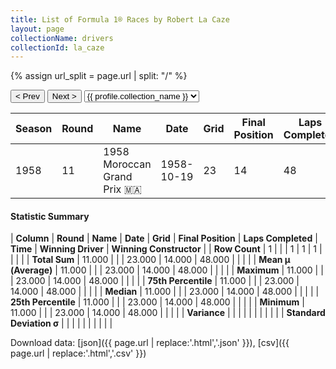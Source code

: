 ```yaml
---
title: List of Formula 1® Races by Robert La Caze
layout: page
collectionName: drivers
collectionId: la_caze
---
```


{% assign url_split = page.url | split: "/" %}
<div id="collection-navigation">
<button onclick="selector.options[selector.selectedIndex-1].value && (window.location = selector.options[selector.selectedIndex-1].value);">&lt; Prev</button>
<button onclick="selector.options[selector.selectedIndex+1].value && (window.location = selector.options[selector.selectedIndex+1].value);">Next &gt;</button>
<select id="selector" onchange="this.options[this.selectedIndex].value && (window.location = this.options[this.selectedIndex].value);">
  {% for collectionId in site.data[page.collectionName].refs %}
    {% if collectionId == page.collectionId %}
      {% assign selected = "selected" %}
    {% else %}
      {% assign selected = "" %}
    {% endif %}
    {% assign profile = site.data[page.collectionName][collectionId].profile %}
    <option value="/f1/{{ page.collectionName }}/{{ collectionId }}/{{ url_split[4] }}" {{ selected }}>{{ profile.collection_name }}</option>
  {% endfor %}
</select>
</div>

| Season | Round | Name | Date | Grid | Final Position | Laps Completed | Time | Winning Driver | Winning Constructor |
|--|--|--|--|--|--|--|--|--|--|
| 1958 | 11 | 1958 Moroccan Grand Prix 🇲🇦 | 1958-10-19 | 23 | 14 | 48 |   | Stirling Moss 🇬🇧 | Vanwall 🇬🇧 |

#### Statistic Summary

| **Column** | **Round** | **Name** | **Date** | **Grid** | **Final Position** | **Laps Completed** | **Time** | **Winning Driver** | **Winning Constructor** |
| **Row Count** | 1 |  |  | 1 | 1 | 1 |  |  |  |
| **Total Sum** | 11.000 |  |  | 23.000 | 14.000 | 48.000 |  |  |  |
| **Mean μ (Average)** | 11.000 |  |  | 23.000 | 14.000 | 48.000 |  |  |  |
| **Maximum** | 11.000 |  |  | 23.000 | 14.000 | 48.000 |  |  |  |
| **75th Percentile** | 11.000 |  |  | 23.000 | 14.000 | 48.000 |  |  |  |
| **Median** | 11.000 |  |  | 23.000 | 14.000 | 48.000 |  |  |  |
| **25th Percentile** | 11.000 |  |  | 23.000 | 14.000 | 48.000 |  |  |  |
| **Minimum** | 11.000 |  |  | 23.000 | 14.000 | 48.000 |  |  |  |
| **Variance** |  |  |  |  |  |  |  |  |  |
| **Standard Deviation σ** |  |  |  |  |  |  |  |  |  |

Download data: [json]({{ page.url | replace:'.html','.json' }}), [csv]({{ page.url | replace:'.html','.csv' }})
